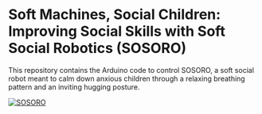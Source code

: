 
# Soft Machines, Social Children: Improving Social Skills with Soft Social Robotics (SOSORO)

This repository contains the Arduino code to control SOSORO, a soft social robot meant to calm down anxious children through a relaxing breathing pattern and an inviting hugging posture. 

[![SOSORO](Images/SOSORO_readme_SD.gif)](https://www.youtube.com/watch?v=jC5BNTPq8BE)
